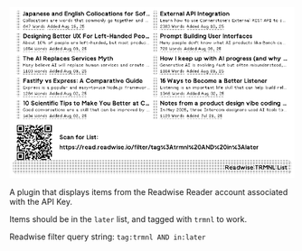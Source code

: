![Image](readwise-list.jpg)

A plugin that displays items from the Readwise Reader account associated with the API Key.

Items should be in the `later` list, and tagged with `trmnl` to work.

Readwise filter query string: `tag:trmnl AND in:later`